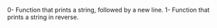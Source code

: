 0- Function that prints a string, followed by a new line.
1- Function that prints a string in reverse.
